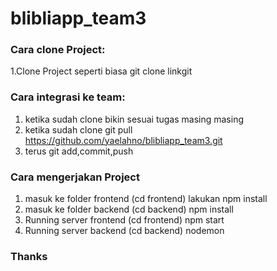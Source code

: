 # blibliapp_team3

### Cara clone Project: 

1.Clone Project seperti biasa git clone linkgit

### Cara integrasi ke team:

1. ketika sudah clone bikin sesuai tugas masing masing
2. ketika sudah clone git pull https://github.com/yaelahno/blibliapp_team3.git
4. terus git add,commit,push 

### Cara mengerjakan Project

1. masuk ke folder frontend (cd frontend) lakukan npm install
2. masuk ke folder backend (cd backend) npm install
3. Running server frontend (cd frontend) npm start
4. Running server backend (cd backend) nodemon

### Thanks
